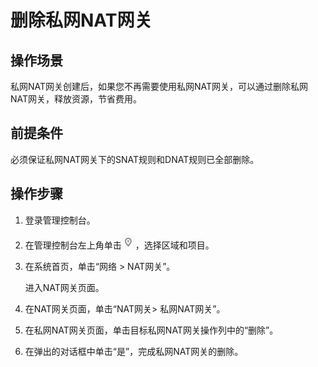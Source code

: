 # 删除私网NAT网关<a name="nat_privatenat_0006"></a>

## 操作场景<a name="section58826712111213"></a>

私网NAT网关创建后，如果您不再需要使用私网NAT网关，可以通过删除私网NAT网关，释放资源，节省费用。

## 前提条件<a name="section28661332184947"></a>

必须保证私网NAT网关下的SNAT规则和DNAT规则已全部删除。

## 操作步骤<a name="section47235581185013"></a>

1.  登录管理控制台。
2.  在管理控制台左上角单击![](figures/icon-region.png)，选择区域和项目。
3.  在系统首页，单击“网络  \> NAT网关”。

    进入NAT网关页面。

4.  在NAT网关页面，单击“NAT网关\> 私网NAT网关”。

1.  在私网NAT网关页面，单击目标私网NAT网关操作列中的“删除”。
2.  在弹出的对话框中单击“是”，完成私网NAT网关的删除。

